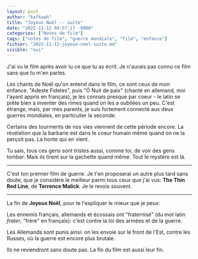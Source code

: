```yaml
---
layout: post
author: "kafkaah"
title: "Joyeux Noël -- suite"
date: "2022-11-12 04:57:17 -0000"
categories: ["Notes de film"]
tags: ["notes de film", "guerre mondiale", "film", "enfance"]
fichier: "2022-11-12-joyeux-noel-suite.md"
visible: "oui"
---
```


J'ai vu le film après avoir lu ce que tu as écrit.  Je n'aurais pas connu ce film sans que tu m'en parles.

Les chants de Noël qu'on entend dans le film, ce sont ceux de mon enfance.  "Adeste Fideles", puis "Ô Nuit de paix" (chanté en allemand, moi l'ayant appris en français), je les connais presque par coeur - le latin se prête bien à inventer des rimes quand on les a oubliées un peu.  C'est étrange, mais, par mes parents, je suis fortement connecté aux deux guerres mondiales, en particulier la seconde.

Certains des tourments de nos vies viennent de cette période encore.  La révélation que la barbarie est dans le coeur humain même quand on ne la perçoit pas.  La honte qui en vient.

Tu sais, tous ces gens sont tristes aussi, comme toi, de voir des gens tomber.  Mais ils tirent sur la gachette quand même.  Tout le mystère est là.

---

C'est ton premier film de guerre.  Je t'en proposerai un autre plus tard sans doute, que je considère le meilleur parmi tous ceux que j'ai vus: **The Thin Red Line**, de **Terrence Malick**.  Je le revois souvent.

---

La fin de **Joyeux Noël**, pour te l'expliquer le mieux que je peux:

Les ennemis français, allemands et écossais ont "fraternisé" (du mot latin *frater*, "frère" en français): c'est contre la loi des armées et de la guerre.

Les Allemands sont punis ainsi: on les envoie sur le front de l'Est, contre les Russes, où la guerre est encore plus brutale.

Ils ne reviendront sans doute pas.  La fin du film est aussi leur fin.